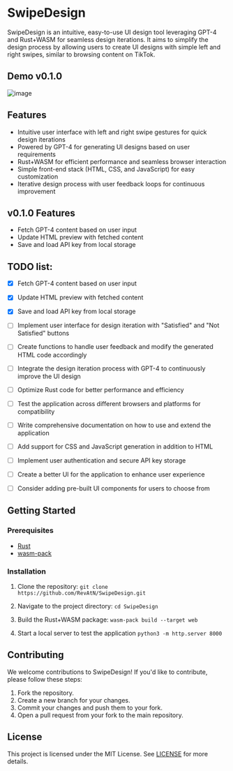 # SwipeDesign

SwipeDesign is an intuitive, easy-to-use UI design tool leveraging GPT-4 and Rust+WASM for seamless design iterations. It aims to simplify the design process by allowing users to create UI designs with simple left and right swipes, similar to browsing content on TikTok.

## Demo v0.1.0
![image](https://github.com/RevAtN/SwipeDesign/blob/main/v0.1.0.gif)

## Features

- Intuitive user interface with left and right swipe gestures for quick design iterations
- Powered by GPT-4 for generating UI designs based on user requirements
- Rust+WASM for efficient performance and seamless browser interaction
- Simple front-end stack (HTML, CSS, and JavaScript) for easy customization
- Iterative design process with user feedback loops for continuous improvement

## v0.1.0 Features

- Fetch GPT-4 content based on user input
- Update HTML preview with fetched content
- Save and load API key from local storage

## TODO list:

- [x] Fetch GPT-4 content based on user input
- [x] Update HTML preview with fetched content
- [x] Save and load API key from local storage
- [ ] Implement user interface for design iteration with "Satisfied" and "Not Satisfied" buttons
- [ ] Create functions to handle user feedback and modify the generated HTML code accordingly
- [ ] Integrate the design iteration process with GPT-4 to continuously improve the UI design
- [ ] Optimize Rust code for better performance and efficiency
- [ ] Test the application across different browsers and platforms for compatibility
- [ ] Write comprehensive documentation on how to use and extend the application
- [ ] Add support for CSS and JavaScript generation in addition to HTML
- [ ] Implement user authentication and secure API key storage
- [ ] Create a better UI for the application to enhance user experience
- [ ] Consider adding pre-built UI components for users to choose from


## Getting Started


### Prerequisites

- [Rust](https://www.rust-lang.org/tools/install)
- [wasm-pack](https://rustwasm.github.io/wasm-pack/installer/)

### Installation

1. Clone the repository:
```git clone https://github.com/RevAtN/SwipeDesign.git```

2. Navigate to the project directory:
```cd SwipeDesign```

3. Build the Rust+WASM package:
```wasm-pack build --target web```

4. Start a local server to test the application
```python3 -m http.server 8000```

## Contributing

We welcome contributions to SwipeDesign! If you'd like to contribute, please follow these steps:

1. Fork the repository.
2. Create a new branch for your changes.
3. Commit your changes and push them to your fork.
4. Open a pull request from your fork to the main repository.

## License

This project is licensed under the MIT License. See [LICENSE](LICENSE) for more details.
